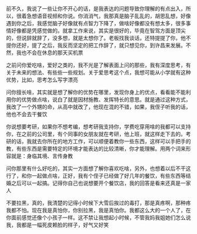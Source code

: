 前不久，我说了一些让你不开心的话，是我表达的问题导致你理解的有点出入，所以，很着急想语音视频和你说。你消消气，我那真是脑子乱乱的，胡思乱想，好像遇到你之后，我感觉脑子好像就有点智力下降了，做啥好像都没有想太多，很多事情好像都是凭感觉做的。就拿工作来说，其实是很好的，毕竟在智驾方面是顶尖的，但说辞就辞了，没多想，就是太想你了。老板找我谈话，还特提提了你，他不提你还好，提了之后，我反而坚定的把工作辞了，就只想见你，到许昌来发展。不然，我也不会在休息的那天买机票

之前问你爱吃啥，爱好之类的，我不光是了解表面上问的那些，我有深度思考，有关于未来的想法、有些些一些规划。关于爱思考这个点，我想可能从小学就有这种优势，比如，思考怎么写字漂亮

问你擅长啥，其实就是想了解你的优势在哪里，发现你身上的优点，看看能不能利用你的优势做点啥，说白了就是因材施教、发挥特长的意思。就是通过这种方式，我改了一个外甥的命，从高中就改了，他现在混的不错，如果，我侄子听我的话，他也不会去干餐饮

你说想要考研，如果你不想考编，想考研我支持你，学费吃穿用啥的我都可以支持你，在之前的公司里，有个同事的女朋友就在考研，他上班，就这样走下去的。考研的话，我就去你所在的地方工作，可以顺便着教你一些东西，这样可以手把手的教，有些东西是需要特定的环境才能表达的比较清晰，你才能理解。用两个词来形容就是：身临其境、言传身教

问你那里有什么好吃的，其实一方面想了解你喜欢吃啥，另外，也想着以后不干这行了，和你一起做点啥，正好，我有个侄子已经做了好几年的餐饮，有些东西等结婚之后可以一起搞。记得你自己也说想要开个餐饮店，我的回答是看来还真是一家人

不要拉黑，真的，我清楚的记得小时候下大雪后挨过的毒打，那是真疼啊，那种疼我都不怕。现在我是真怕你，你别拉黑，我是真怕你。我都这么大的一个人了，在你面前感觉还像个小孩子一样。这不禁让我想起小时候，不管我妈我姐她们怎么说我，我都是一幅死皮赖脸的样子，好气又好笑
